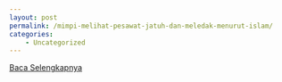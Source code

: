 ```yaml
---
layout: post
permalink: /mimpi-melihat-pesawat-jatuh-dan-meledak-menurut-islam/
categories:
    - Uncategorized
---
```


[Baca Selengkapnya](/09)